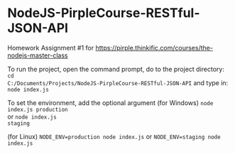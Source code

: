 # NodeJS-PirpleCourse-RESTful-JSON-API
Homework Assignment #1 for
https://pirple.thinkific.com/courses/the-nodejs-master-class

To run the project, open the command prompt, do to the project directory:
<code>cd C:/Documents/Projects/NodeJS-PirpleCourse-RESTful-JSON-API</code>
and type in:
<code>node index.js</code>

To set the environment, add the optional argument
(for Windows)
<code>node index.js production</code></br>
or
<code>node index.js staging</code>

(for Linux)
<code>NODE_ENV=production node index.js</code>
or
<code>NODE_ENV=staging node index.js</code>
